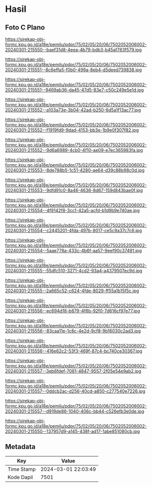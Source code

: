 # Hasil

## Foto C Plano

https://sirekap-obj-formc.kpu.go.id/a18e/pemilu/pdpr/75/02/05/20/06/7502052006002-20240301-215550--baef31d8-4eea-4b79-bdb3-b45af783f579.jpg

https://sirekap-obj-formc.kpu.go.id/a18e/pemilu/pdpr/75/02/05/20/06/7502052006002-20240301-215551--8c6effa5-f0b0-499a-8eb4-d5deed739838.jpg

https://sirekap-obj-formc.kpu.go.id/a18e/pemilu/pdpr/75/02/05/20/06/7502052006002-20240301-215551--9469ab36-da45-47d5-83e7-c50c249e5e1d.jpg

https://sirekap-obj-formc.kpu.go.id/a18e/pemilu/pdpr/75/02/05/20/06/7502052006002-20240301-215552--a103a73e-3b04-42ad-b250-6d5a1f13ac77.jpg

https://sirekap-obj-formc.kpu.go.id/a18e/pemilu/pdpr/75/02/05/20/06/7502052006002-20240301-215552--f1919fd9-9dad-4153-bb3e-1b9e0f307f82.jpg

https://sirekap-obj-formc.kpu.go.id/a18e/pemilu/pdpr/75/02/05/20/06/7502052006002-20240301-215552--9d6a6989-4cb0-4f10-ae09-e7ec365983fa.jpg

https://sirekap-obj-formc.kpu.go.id/a18e/pemilu/pdpr/75/02/05/20/06/7502052006002-20240301-215553--8de788b5-1c51-4280-ae64-d39c88b98c0d.jpg

https://sirekap-obj-formc.kpu.go.id/a18e/pemilu/pdpr/75/02/05/20/06/7502052006002-20240301-215553--9dfd91c0-8a46-4636-8d67-159d843bae0f.jpg

https://sirekap-obj-formc.kpu.go.id/a18e/pemilu/pdpr/75/02/05/20/06/7502052006002-20240301-215554--4f9142f8-3cc1-42a5-acfd-b1d9b9e740ae.jpg

https://sirekap-obj-formc.kpu.go.id/a18e/pemilu/pdpr/75/02/05/20/06/7502052006002-20240301-215554--c2445201-4fda-497b-8017-ce5c9a37c7c6.jpg

https://sirekap-obj-formc.kpu.go.id/a18e/pemilu/pdpr/75/02/05/20/06/7502052006002-20240301-215554--5aae778a-433c-4b6f-aa57-9eef90c37491.jpg

https://sirekap-obj-formc.kpu.go.id/a18e/pemilu/pdpr/75/02/05/20/06/7502052006002-20240301-215555--55dfc510-3271-4cd2-93a4-a4379507ec9d.jpg

https://sirekap-obj-formc.kpu.go.id/a18e/pemilu/pdpr/75/02/05/20/06/7502052006002-20240301-215555--2a665c52-c624-4fde-8029-ff55a1b15f5c.jpg

https://sirekap-obj-formc.kpu.go.id/a18e/pemilu/pdpr/75/02/05/20/06/7502052006002-20240301-215556--ec694d18-b879-4f8b-92f0-7d616cf97e77.jpg

https://sirekap-obj-formc.kpu.go.id/a18e/pemilu/pdpr/75/02/05/20/06/7502052006002-20240301-215556--83caa11e-1c8c-4e2d-9cf8-9b16030c2ad3.jpg

https://sirekap-obj-formc.kpu.go.id/a18e/pemilu/pdpr/75/02/05/20/06/7502052006002-20240301-215556--416e62c2-53f3-469f-87c4-bc740ce30367.jpg

https://sirekap-obj-formc.kpu.go.id/a18e/pemilu/pdpr/75/02/05/20/06/7502052006002-20240301-215557--3eb6fdef-7081-4847-9557-2f05e54e9ab2.jpg

https://sirekap-obj-formc.kpu.go.id/a18e/pemilu/pdpr/75/02/05/20/06/7502052006002-20240301-215557--0ddcb2ac-d256-40cd-a850-c277540e7226.jpg

https://sirekap-obj-formc.kpu.go.id/a18e/pemilu/pdpr/75/02/05/20/06/7502052006002-20240301-215557--d919de86-1040-406c-bb44-c526efb3e0de.jpg

https://sirekap-obj-formc.kpu.go.id/a18e/pemilu/pdpr/75/02/05/20/06/7502052006002-20240301-215550--137957d9-a145-438f-ad17-1abe851080cb.jpg


## Metadata

| Key        | Value               |
| ---------- | ------------------- |
| Time Stamp | 2024-03-01 22:03:49 |
| Kode Dapil | 7501                |



